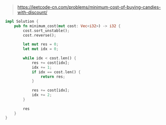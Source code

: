 > https://leetcode-cn.com/problems/minimum-cost-of-buying-candies-with-discount/

``` rust
impl Solution {
    pub fn minimum_cost(mut cost: Vec<i32>) -> i32 {
        cost.sort_unstable();
        cost.reverse();
        
        let mut res = 0;
        let mut idx = 0;
        
        while idx < cost.len() {
            res += cost[idx];
            idx += 1;
            if idx == cost.len() {
                return res;
            }
            
            res += cost[idx];
            idx += 2;
        }
        
        res
    }
}
```